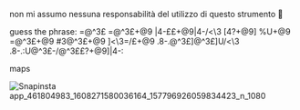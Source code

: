 
non mi assumo nessuna responsabilità del utilizzo di questo strumento 🚨

  guess the phrase: =@^3£ =@^3£+@9 |4-££+@9\|4-/<\3 [4?+@9] %U+@9 =@^3£+@9 #3@^3£+@9 ]<\3=/£+@9 .8-.@^3£]\@^3£]U/<\3 .8-.:U@^3£-/@^3££?+@9]|4-:


maps

![Snapinsta app_461804983_1608271580036164_157796926059834423_n_1080](https://github.com/user-attachments/assets/48fc73ef-9ae8-4d9a-8c43-e6175e734173)






